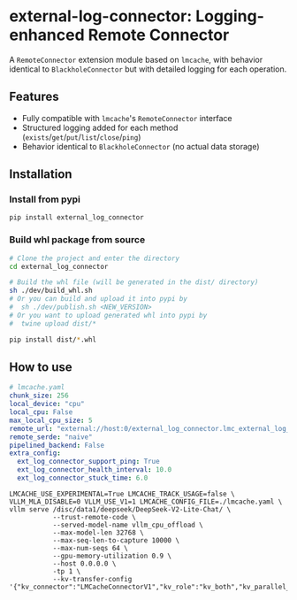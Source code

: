 # external-log-connector: Logging-enhanced Remote Connector

A `RemoteConnector` extension module based on `lmcache`, with behavior identical to `BlackholeConnector` but with detailed logging for each operation.

## Features
- Fully compatible with `lmcache`'s `RemoteConnector` interface
- Structured logging added for each method (`exists`/`get`/`put`/`list`/`close`/`ping`)
- Behavior identical to `BlackholeConnector` (no actual data storage)

## Installation
### Install from pypi

```
pip install external_log_connector
```

### Build whl package from source
```bash
# Clone the project and enter the directory
cd external_log_connector

# Build the whl file (will be generated in the dist/ directory)
sh ./dev/build_whl.sh
# Or you can build and upload it into pypi by
#  sh ./dev/publish.sh <NEW_VERSION>
# Or you want to upload generated whl into pypi by
#  twine upload dist/*

pip install dist/*.whl
```

## How to use

```yaml
# lmcache.yaml
chunk_size: 256
local_device: "cpu"
local_cpu: False
max_local_cpu_size: 5
remote_url: "external://host:0/external_log_connector.lmc_external_log_connector/?connector_name=ExternalLogConnector"
remote_serde: "naive"
pipelined_backend: False
extra_config:
  ext_log_connector_support_ping: True
  ext_log_connector_health_interval: 10.0
  ext_log_connector_stuck_time: 6.0
```

```shell
LMCACHE_USE_EXPERIMENTAL=True LMCACHE_TRACK_USAGE=false \
VLLM_MLA_DISABLE=0 VLLM_USE_V1=1 LMCACHE_CONFIG_FILE=./lmcache.yaml \
vllm serve /disc/data1/deepseek/DeepSeek-V2-Lite-Chat/ \
           --trust-remote-code \
           --served-model-name vllm_cpu_offload \
           --max-model-len 32768 \
           --max-seq-len-to-capture 10000 \
           --max-num-seqs 64 \
           --gpu-memory-utilization 0.9 \
           --host 0.0.0.0 \
           -tp 1 \
           --kv-transfer-config '{"kv_connector":"LMCacheConnectorV1","kv_role":"kv_both","kv_parallel_size":2}'
```
